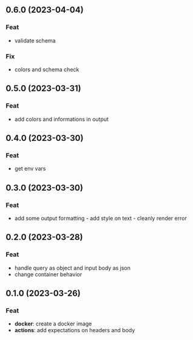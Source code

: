 ## 0.6.0 (2023-04-04)

### Feat

- validate schema

### Fix

- colors and schema check

## 0.5.0 (2023-03-31)

### Feat

- add colors and informations in output

## 0.4.0 (2023-03-30)

### Feat

- get env vars

## 0.3.0 (2023-03-30)

### Feat

- add some output formatting - add style on text - cleanly render error

## 0.2.0 (2023-03-28)

### Feat

- handle query as object and input body as json
- change container behavior

## 0.1.0 (2023-03-26)

### Feat

- **docker**: create a docker image
- **actions**: add expectations on headers and body
